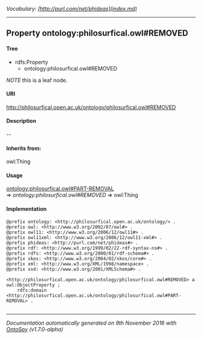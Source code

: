 _Vocabulary: [http://purl.com/net/phideas](index.md)_ 

---	
	




    


## Property ontology:philosurfical.owl#REMOVED


#### Tree

* rdfs:Property
    * ontology:philosurfical.owl#REMOVED





*NOTE* this is a leaf node.


#### URI
http://philosurfical.open.ac.uk/ontology/philosurfical.owl#REMOVED

#### Description
--


#### Inherits from:
owl:Thing



#### Usage


[ontology:philosurfical.owl#PART-REMOVAL](class-ontologyphilosurficalowlpart-removal.md) 
=&gt;&nbsp;_ontology:philosurfical.owl#REMOVED_&nbsp;=&gt;&nbsp;owl:Thing

#### Implementation
```
@prefix ontology: <http://philosurfical.open.ac.uk/ontology/> .
@prefix owl: <http://www.w3.org/2002/07/owl#> .
@prefix owl11: <http://www.w3.org/2006/12/owl11#> .
@prefix owl11xml: <http://www.w3.org/2006/12/owl11-xml#> .
@prefix phideas: <http://purl.com/net/phideas#> .
@prefix rdf: <http://www.w3.org/1999/02/22-rdf-syntax-ns#> .
@prefix rdfs: <http://www.w3.org/2000/01/rdf-schema#> .
@prefix skos: <http://www.w3.org/2004/02/skos/core#> .
@prefix xml: <http://www.w3.org/XML/1998/namespace> .
@prefix xsd: <http://www.w3.org/2001/XMLSchema#> .

<http://philosurfical.open.ac.uk/ontology/philosurfical.owl#REMOVED> a owl:ObjectProperty ;
    rdfs:domain <http://philosurfical.open.ac.uk/ontology/philosurfical.owl#PART-REMOVAL> .


```










---

_Documentation automatically generated on 9th November 2016 with [OntoSpy](http://ontospy.readthedocs.org/ "Open") (v1.7.0-alpha)_